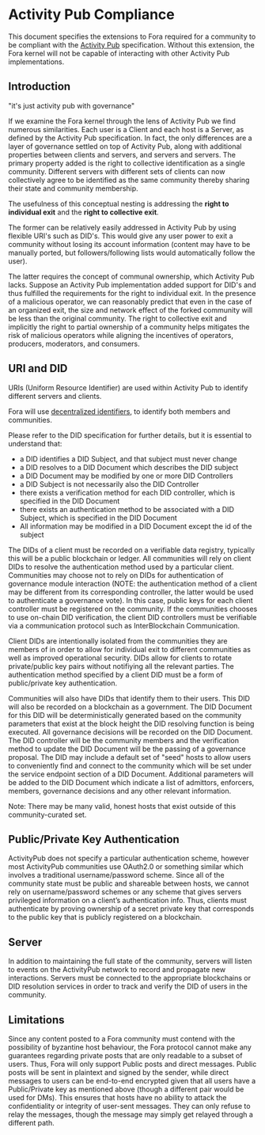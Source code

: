 # Activity Pub Compliance

This document specifies the extensions to Fora required for a community to be compliant with the [Activity Pub](https://www.w3.org/TR/activitypub/) specification. Without this extension, the Fora kernel will not be capable of interacting with other Activity Pub implementations.

## Introduction

"it's just activity pub with governance"

If we examine the Fora kernel through the lens of Activity Pub we find numerous similarities. Each user is a Client and each host is a Server, as defined by the Activity Pub specification. In fact, the only differences are a layer of governance settled on top of Activity Pub, along with additional properties between clients and servers, and servers and servers. The primary property added is the right to collective identification as a single community. Different servers with different sets of clients can now collectively agree to be identified as the same community thereby sharing their state and community membership.

The usefulness of this conceptual nesting is addressing the **right to individual exit** and the **right to collective exit**. 

The former can be relatively easily addressed in Activity Pub by using flexible URI's such as DID's. This would give any user power to exit a community without losing its account information (content may have to be manually ported, but followers/following lists would automatically follow the user).

The latter requires the concept of communal ownership, which Activity Pub lacks. Suppose an Activity Pub implementation added support for DID's and thus fulfilled the requirements for the right to individual exit. In the presence of a malicious operator, we can reasonably predict that even in the case of an organized exit, the size and network effect of the forked community will be less than the original community. The right to collective exit and implicitly the right to partial ownership of a community helps mitigates the risk of malicious operators while aligning the incentives of operators, producers, moderators, and consumers.


## URI and DID

URIs (Uniform Resource Identifier) are used within Activity Pub to identify different servers and clients.  

Fora will use [decentralized identifiers](https://www.w3.org/TR/did-core/), to identify both members and communities. 

Please refer to the DID specification for further details, but it is essential to understand that:
- a DID identifies a DID Subject, and that subject must never change
- a DID resolves to a DID Document which describes the DID subject
- a DID Document may be modified by one or more DID Controllers
- a DID Subject is not necessarily also the DID Controller
- there exists a verification method for each DID controller, which is specified in the DID Document
- there exists an authentication method to be associated with a DID Subject, which is specified in the DID Document
- All information may be modified in a DID Document except the id of the subject

The DIDs of a client must be recorded on a verifiable data registry, typically this will be a public blockchain or ledger. All communities will rely on client DIDs to resolve the authentication method used by a particular client. Communities may choose not to rely on DIDs for authentication of governance module interaction (NOTE: the authentication method of a client may be different from its corresponding controller, the latter would be used to authenticate a governance vote). In this case, public keys for each client controller must be registered on the community. If the communities chooses to use on-chain DID verification, the client DID controllers must be verifiable via a communication protocol such as InterBlockchain Communication.

Client DIDs are intentionally isolated from the communities they are members of in order to allow for individual exit to different communities as well as improved operational security. DIDs allow for clients to rotate private/public key pairs without notifiying all the relevant parties.  The authentication method specified by a client DID must be a form of public/private key authentication.

Communities will also have DIDs that identify them to their users. This DID will also be recorded on a blockchain as a government. The DID Document for this DID will be deterministically generated based on the community parameters that exist at the block height the DID resolving function is being executed.  All governance decisions will be recorded on the DID Document. The DID controller will be the community members and the verification method to update the DID Document will be the passing of a governance proposal. The DID may include a default set of "seed" hosts to allow users to conveniently find and connect to the community which will be set under the service endpoint section of a DID Document. Additional parameters will be added to the DID Document which indicate a list of admittors, enforcers, members, governance decisions and any other relevant information. 

Note: There may be many valid, honest hosts that exist outside of this community-curated set.

## Public/Private Key Authentication

ActivityPub does not specify a particular authentication scheme, however most ActivityPub communities use OAuth2.0 or something similar which involves a traditional username/password scheme. Since all of the community state must be public and shareable between hosts, we cannot rely on username/password schemes or any scheme that gives servers privileged information on a client’s authentication info. Thus, clients must authenticate by proving ownership of a secret private key that corresponds to the public key that is publicly registered on a blockchain.

## Server

In addition to maintaining the full state of the community, servers will listen to events on the ActivityPub network to record and propagate new interactions. Servers must be connected to the appropriate blockchains or DID resolution services in order to track and verify the DID of users in the community.

## Limitations

Since any content posted to a Fora community must contend with the possibility of byzantine host behaviour, the Fora protocol cannot make any guarantees regarding private posts that are only readable to a subset of users. Thus, Fora will only support Public posts and direct messages. Public posts will be sent in plaintext and signed by the sender, while direct messages to users can be end-to-end encrypted given that all users have a Public/Private key as mentioned above (though a different pair would be used for DMs). This ensures that hosts have no ability to attack the confidentiality or integrity of user-sent messages. They can only refuse to relay the messages, though the message may simply get relayed through a different path.
